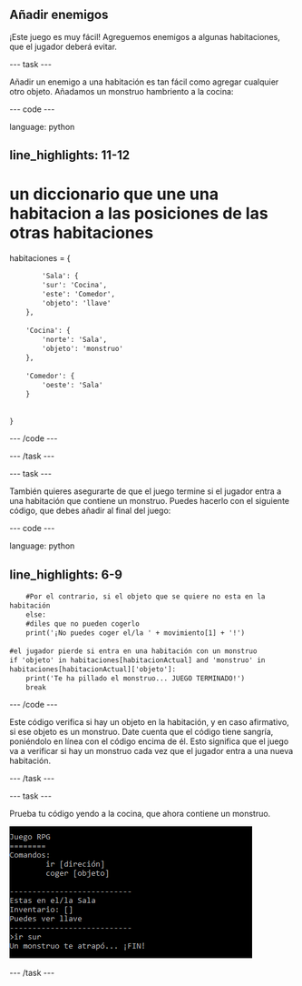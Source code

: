 ## Añadir enemigos

¡Este juego es muy fácil! Agreguemos enemigos a algunas habitaciones, que el jugador deberá evitar.

--- task ---

Añadir un enemigo a una habitación es tan fácil como agregar cualquier otro objeto. Añadamos un monstruo hambriento a la cocina:

--- code ---

language: python

## line_highlights: 11-12

# un diccionario que une una habitacion a las posiciones de las otras habitaciones

habitaciones = {

            'Sala': {
            'sur': 'Cocina',
            'este': 'Comedor',
            'objeto': 'llave'
        },
    
        'Cocina': {
            'norte': 'Sala',
            'objeto': 'monstruo'
        },
    
        'Comedor': {
            'oeste': 'Sala'
        }
    
    
    }
    

--- /code ---

--- /task ---

--- task ---

También quieres asegurarte de que el juego termine si el jugador entra a una habitación que contiene un monstruo. Puedes hacerlo con el siguiente código, que debes añadir al final del juego:

--- code ---

language: python

## line_highlights: 6-9

        #Por el contrario, si el objeto que se quiere no esta en la habitación
        else:
        #diles que no pueden cogerlo
        print('¡No puedes coger el/la ' + movimiento[1] + '!')
    
    #el jugador pierde si entra en una habitación con un monstruo
    if 'objeto' in habitaciones[habitacionActual] and 'monstruo' in habitaciones[habitacionActual]['objeto']:
        print('Te ha pillado el monstruo... JUEGO TERMINADO!')
        break
    

--- /code ---

Este código verifica si hay un objeto en la habitación, y en caso afirmativo, si ese objeto es un monstruo. Date cuenta que el código tiene sangría, poniéndolo en línea con el código encima de él. Esto significa que el juego va a verificar si hay un monstruo cada vez que el jugador entra a una nueva habitación.

--- /task ---

--- task ---

Prueba tu código yendo a la cocina, que ahora contiene un monstruo.

![captura de pantalla](images/rpg-monster-test.png)

--- /task ---